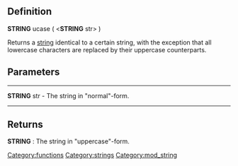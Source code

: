 Definition
----------

**STRING** ucase ( &lt;**STRING** str&gt; )

Returns a [string](string "wikilink") identical to a certain string,
with the exception that all lowercase characters are replaced by their
uppercase counterparts.

Parameters
----------

  ---------------- --------------------------------
  **STRING** str   - The string in "normal"-form.
  ---------------- --------------------------------

Returns
-------

**STRING** : The string in "uppercase"-form.

<Category:functions> <Category:strings> <Category:mod_string>
